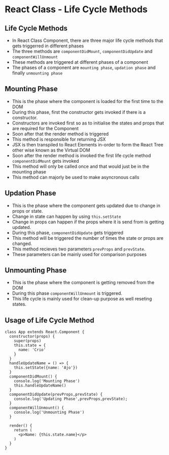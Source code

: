 # React Class - Life Cycle Methods

## Life Cycle Methods

- In React Class Component, there are three major life cycle methods that gets triggerred in different phases
- The three methods are `componentDidMount`, `componentDidUpdate` and `componentWillUnmount`
- These methods are triggered at different phases of a component
- The phases of a component are `mounting phase`, `updation phase` and finally `unmounting phase`

## Mounting Phase

- This is the phase where the component is loaded for the first time to the DOM
- During this phase, first the constructor gets invoked if there is a constructor.
- Constructors are invoked first so as to initialise the states and props that are required for the Component
- Soon after that the render method is triggered
- This method is responsible for returning JSX
- JSX is then transpiled to React Elements in-order to form the React Tree other wise known as the Virtual DOM
- Soon after the render method is invoked the first life cycle method `componentDidMount` gets invoked
- This method will only be called once and that would just be in the mounting phase
- This method can majorly be used to make asyncronous calls

## Updation Phase

- This is the phase where the component gets updated due to change in props or state.
- Change in state can happen by using `this.setState`
- Change in props can happen if the props where it is send from is getting updated.
- During this phase, `componentDidUpdate` gets triggered
- This method will be triggered the number of times the state or props are changed.
- This method recieves two parameters `prevProps` and `prevState`.
- These parameters can be mainly used for comparison purposes

## Unmounting Phase

- This is the phase where the component is getting removed from the DOM
- During this phase `componentWillUnmount` is triggered.
- This life cycle is mainly used for clean-up purpose as well reseting states.

## Usage of Life Cycle Method

```
class App extends React.Component {
  constructor(props) {
    super(props)
    this.state = {
      name: 'Crio'
    }
  }
  handleUpdateName = () => {
    this.setState({name: 'Ajo'})
  }
  componentDidMount() {
    console.log('Mounting Phase')
    this.handleUpdateName()
  }
  componentDidUpdate(prevProps,prevState) {
    console.log('Updating Phase',prevProps,prevState);
  }
  componentWillUnmount() {
    console.log('Unmounting Phase')
  }

  render() {
    return (
      <p>Name: {this.state.name}</p>
    )
  }
}
```
